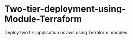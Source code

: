 # Two-tier-deployment-using-Module-Terraform
Deploy two tier application on aws using Terraform modules

